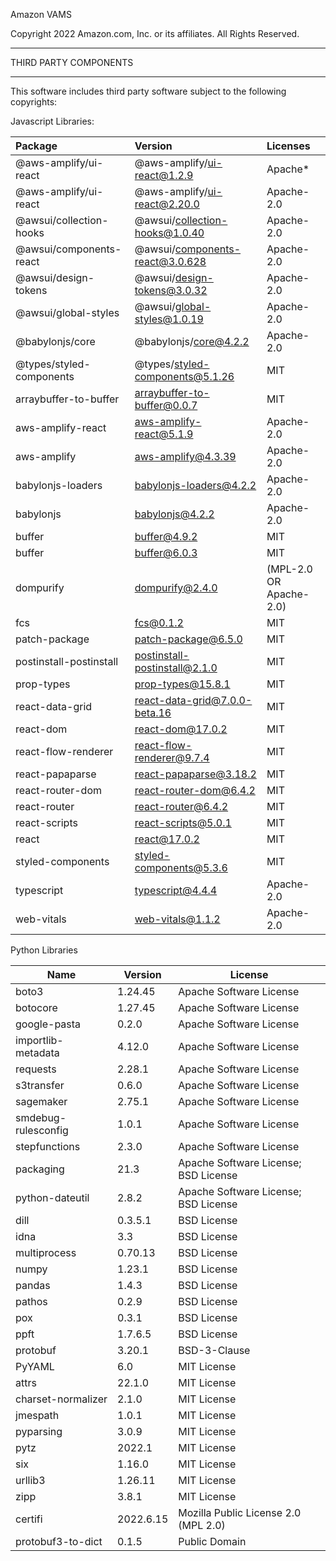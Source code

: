 Amazon VAMS

Copyright 2022 Amazon.com, Inc. or its affiliates. All Rights Reserved.

**********************
THIRD PARTY COMPONENTS
**********************
This software includes third party software subject to the following copyrights:

Javascript Libraries:

| Package                  | Version                         | Licenses                |
|:-------------------------|:--------------------------------|:------------------------|
| @aws-amplify/ui-react    | @aws-amplify/ui-react@1.2.9     | Apache*                 |
| @aws-amplify/ui-react    | @aws-amplify/ui-react@2.20.0    | Apache-2.0              |
| @awsui/collection-hooks  | @awsui/collection-hooks@1.0.40  | Apache-2.0              |
| @awsui/components-react  | @awsui/components-react@3.0.628 | Apache-2.0              |
| @awsui/design-tokens     | @awsui/design-tokens@3.0.32     | Apache-2.0              |
| @awsui/global-styles     | @awsui/global-styles@1.0.19     | Apache-2.0              |
| @babylonjs/core          | @babylonjs/core@4.2.2           | Apache-2.0              |
| @types/styled-components | @types/styled-components@5.1.26 | MIT                     |
| arraybuffer-to-buffer    | arraybuffer-to-buffer@0.0.7     | MIT                     |
| aws-amplify-react        | aws-amplify-react@5.1.9         | Apache-2.0              |
| aws-amplify              | aws-amplify@4.3.39              | Apache-2.0              |
| babylonjs-loaders        | babylonjs-loaders@4.2.2         | Apache-2.0              |
| babylonjs                | babylonjs@4.2.2                 | Apache-2.0              |
| buffer                   | buffer@4.9.2                    | MIT                     |
| buffer                   | buffer@6.0.3                    | MIT                     |
| dompurify                | dompurify@2.4.0                 | (MPL-2.0 OR Apache-2.0) |
| fcs                      | fcs@0.1.2                       | MIT                     |
| patch-package            | patch-package@6.5.0             | MIT                     |
| postinstall-postinstall  | postinstall-postinstall@2.1.0   | MIT                     |
| prop-types               | prop-types@15.8.1               | MIT                     |
| react-data-grid          | react-data-grid@7.0.0-beta.16   | MIT                     |
| react-dom                | react-dom@17.0.2                | MIT                     |
| react-flow-renderer      | react-flow-renderer@9.7.4       | MIT                     |
| react-papaparse          | react-papaparse@3.18.2          | MIT                     |
| react-router-dom         | react-router-dom@6.4.2          | MIT                     |
| react-router             | react-router@6.4.2              | MIT                     |
| react-scripts            | react-scripts@5.0.1             | MIT                     |
| react                    | react@17.0.2                    | MIT                     |
| styled-components        | styled-components@5.3.6         | MIT                     |
| typescript               | typescript@4.4.4                | Apache-2.0              |
| web-vitals               | web-vitals@1.1.2                | Apache-2.0              |


Python Libraries

| Name                | Version   | License                              |
|---------------------|-----------|--------------------------------------|
| boto3               | 1.24.45   | Apache Software License              |
| botocore            | 1.27.45   | Apache Software License              |
| google-pasta        | 0.2.0     | Apache Software License              |
| importlib-metadata  | 4.12.0    | Apache Software License              |
| requests            | 2.28.1    | Apache Software License              |
| s3transfer          | 0.6.0     | Apache Software License              |
| sagemaker           | 2.75.1    | Apache Software License              |
| smdebug-rulesconfig | 1.0.1     | Apache Software License              |
| stepfunctions       | 2.3.0     | Apache Software License              |
| packaging           | 21.3      | Apache Software License; BSD License |
| python-dateutil     | 2.8.2     | Apache Software License; BSD License |
| dill                | 0.3.5.1   | BSD License                          |
| idna                | 3.3       | BSD License                          |
| multiprocess        | 0.70.13   | BSD License                          |
| numpy               | 1.23.1    | BSD License                          |
| pandas              | 1.4.3     | BSD License                          |
| pathos              | 0.2.9     | BSD License                          |
| pox                 | 0.3.1     | BSD License                          |
| ppft                | 1.7.6.5   | BSD License                          |
| protobuf            | 3.20.1    | BSD-3-Clause                         |
| PyYAML              | 6.0       | MIT License                          |
| attrs               | 22.1.0    | MIT License                          |
| charset-normalizer  | 2.1.0     | MIT License                          |
| jmespath            | 1.0.1     | MIT License                          |
| pyparsing           | 3.0.9     | MIT License                          |
| pytz                | 2022.1    | MIT License                          |
| six                 | 1.16.0    | MIT License                          |
| urllib3             | 1.26.11   | MIT License                          |
| zipp                | 3.8.1     | MIT License                          |
| certifi             | 2022.6.15 | Mozilla Public License 2.0 (MPL 2.0) |
| protobuf3-to-dict   | 0.1.5     | Public Domain                        |